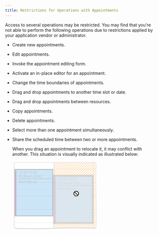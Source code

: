 ```yaml
---
title: Restrictions for Operations with Appointments
---
```

Access to several operations may be restricted. You may find that you're not able to perform the following operations due to restrictions applied by your application vendor or administrator.
* Create new appointments.
* Edit appointments.
* Invoke the appointment editing form.
* Activate an in-place editor for an appointment.
* Change the time boundaries of appointments.
* Drag and drop appointments to another time slot or date.
* Drag and drop appointments between resources.
* Copy appointments.
* Delete appointments.
* Select more than one appointment simultaneously.
* Share the scheduled time between two or more appointments.
	
	When you drag an appointment to relocate it, it may conflict with another. This situation is visually indicated as illustrated below:
	
	![Conflict](../../../images/Img7975.png)